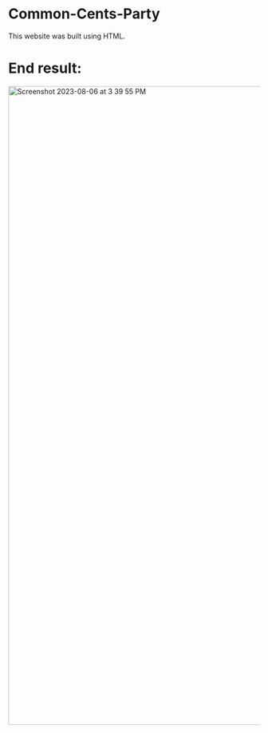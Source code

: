 # Common-Cents-Party
This website was built using HTML. 

# End result:
<img width="1280" alt="Screenshot 2023-08-06 at 3 39 55 PM" src="https://github.com/merrysutijono/Common-Cents-Party/assets/68658448/8ec82986-6a38-4548-be0d-d87dc591bc6c">
